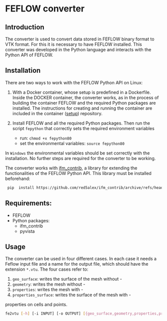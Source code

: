 # FEFLOW converter

## Introduction

The converter is used to convert data stored in FEFLOW binary format to VTK format.
For this it is necessary to have FEFLOW installed.
This converter was developed in the Python language and interacts with the Python API of FEFLOW.

## Installation

There are two ways to work with the FEFLOW Python API on Linux:

1. With a Docker container, whose setup is predefined in a Dockerfile.
   Inside the DOCKER container, the converter works, as in the process of building the container FEFLOW and the required Python packages are installed.
   The instructions for creating and running the container are included in the container ([setup](https://gitlab.opengeosys.org/owf/first-project-phase/feflow-python-docker)) repository.

1. Install FEFLOW and all the required Python packages. Then run the script `fepython` that correctly sets the required environment variables

   - run: `chmod +x fepython80`
   - set the environmental variables: `source fepython80`

In `Windows` the environmental variables should be set correctly with the installation. No further steps are required for the converter to be working.

The converter works with [ifm_contrib](https://github.com/red5alex/ifm_contrib), a library for extending the functionalities of the FEFLOW Python API.
This library must be installed beforehand:

```bash
 pip  install https://github.com/red5alex/ifm_contrib/archive/refs/heads/master.zip
```

## Requirements:

- FEFLOW
- Python packages:
  - ifm_contrib
  - pyvista

## Usage

The converter can be used in four different cases.
In each case it needs a Feflow input file and a name for the output file, which should have the extension `*.vtu`.
The four cases refer to:

1. `geo_surface`: writes the surface of the mesh without -
1. `geometry`: writes the mesh without -
1. `properties`: writes the mesh with -
1. `properties_surface`: writes the surface of the mesh with -

properties on cells and points.

```bash
fe2vtu [-h] [-i INPUT] [-o OUTPUT] [{geo_surface,geometry,properties,properties_surface}]
```
